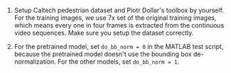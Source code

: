 1. Setup Caltech pedestrian dataset and Piotr Dollar's toolbox by yourself. For the training images, we use 7x set of the original training images, which means every one in four frames is extracted from the continuous video sequences. Make sure you setup the dataset correctly. 

2. For the pretrained model, set `do_bb_norm = 0` in the MATLAB test script, because the pretrained model doesn't use the bounding box de-normalization. For the other models, set `do_bb_norm = 1`.
